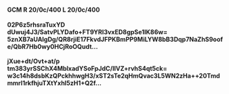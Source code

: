 #### GCM R 20/0c/400 L 20/0c/400
**02P6z5rhsraTuxYD**<br/>**dUwuj4J3/SatvPLYDafo+FT9YRI3vxED8gpSe1lK86w=**<br/>**5znXB7aUAIgDg/QR8rjiE17FkvdJFPKBmPP9MiLYW8bB3Dqp7NaZhS9oofe/QbR7Hb0wy0HCjRoOQudt...**<br/><br/>
**jXue+dt/Ovt+at/p**<br/>**tm383yrSSChX4MblxadYSoFpJdC/llVZ+rvhS4qt5ck=**<br/>**w3c14h8dsbKzQPckhhwgH3/xST2sTe2qHmQvac3L5WN2zHa++20TmdmmrI1rkfhjuTXtYxhI5zH1+Q2f...**